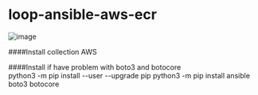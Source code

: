 # loop-ansible-aws-ecr

![image](https://user-images.githubusercontent.com/70093183/124305489-04237f80-db1a-11eb-82d3-c8609abb5570.png)
            

####Install collection AWS


####Install if have problem with boto3 and botocore    
python3 -m pip install --user --upgrade pip
python3 -m pip install ansible boto3 botocore

